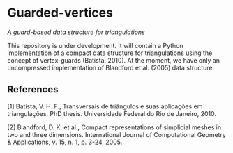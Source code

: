 # Guarded-vertices
*A guard-based data structure for triangulations*

This repository is under development.
It will contain a Python implementation of a compact data structure for triangulations using the concept of vertex-guards (Batista, 2010).
At the moment, we have only an uncompressed implementation of Blandford et al. (2005) data structure.

## References

[1] Batista, V. H. F., Transversais de triângulos e suas aplicações em triangulações. PhD thesis. Universidade Federal do Rio de Janeiro, 2010.

[2] Blandford, D. K. et al., Compact representations of simplicial meshes in two and three dimensions. International Journal of Computational Geometry \& Applications, v. 15, n. 1, p. 3-24, 2005.
